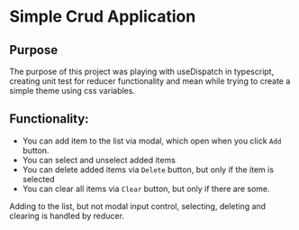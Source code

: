 # Simple Crud Application

## Purpose

The purpose of this project was playing with useDispatch in typescript, creating unit test for reducer functionality and mean while trying to create a simple theme using css variables.

## Functionality:

-   You can add item to the list via modal, which open when you click `Add` button.
-   You can select and unselect added items
-   You can delete added items via `Delete` button, but only if the item is selected
-   You can clear all items via `Clear` button, but only if there are some.

Adding to the list, but not modal input control, selecting, deleting and clearing is handled by reducer.
